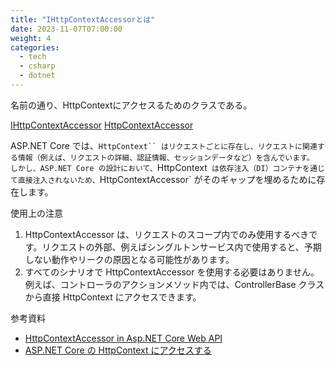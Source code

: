 ```yaml
---
title: "IHttpContextAccessorとは"
date: 2023-11-07T07:00:00
weight: 4
categories:
  - tech
  - csharp
  - dotnet
---
```



名前の通り、HttpContextにアクセスるためのクラスである。

[IHttpContextAccessor](https://learn.microsoft.com/ja-jp/dotnet/api/microsoft.aspnetcore.http.ihttpcontextaccessor?view=aspnetcore-7.0)
[HttpContextAccessor](https://learn.microsoft.com/ja-jp/dotnet/api/microsoft.aspnetcore.http.httpcontextaccessor?view=aspnetcore-7.0)


ASP.NET Core では、`HttpContext`` はリクエストごとに存在し、リクエストに関連する情報（例えば、リクエストの詳細、認証情報、セッションデータなど）を含んでいます。
しかし、ASP.NET Core の設計において、`HttpContext` は依存注入（DI）コンテナを通じて直接注入されないため、`HttpContextAccessor` がそのギャップを埋めるために存在します。

使用上の注意
1. HttpContextAccessor は、リクエストのスコープ内でのみ使用するべきです。リクエストの外部、例えばシングルトンサービス内で使用すると、予期しない動作やリークの原因となる可能性があります。
1. すべてのシナリオで HttpContextAccessor を使用する必要はありません。例えば、コントローラのアクションメソッド内では、ControllerBase クラスから直接 HttpContext にアクセスできます。


参考資料
- [HttpContextAccessor in Asp.NET Core Web API](https://www.researchgate.net/publication/371071377_HttpContextAccessor_in_AspNET_Core_Web_API)
- [ASP.NET Core の HttpContext にアクセスする](https://learn.microsoft.com/ja-jp/aspnet/core/fundamentals/http-context?view=aspnetcore-7.0)